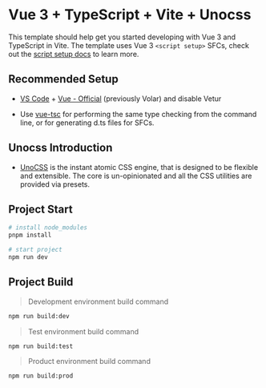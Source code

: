 # Vue 3 + TypeScript + Vite + Unocss

This template should help get you started developing with Vue 3 and TypeScript in Vite. The template uses Vue 3 `<script setup>` SFCs, check out the [script setup docs](https://v3.vuejs.org/api/sfc-script-setup.html#sfc-script-setup) to learn more.

## Recommended Setup

- [VS Code](https://code.visualstudio.com/) + [Vue - Official](https://marketplace.visualstudio.com/items?itemName=Vue.volar) (previously Volar) and disable Vetur

- Use [vue-tsc](https://github.com/vuejs/language-tools/tree/master/packages/tsc) for performing the same type checking from the command line, or for generating d.ts files for SFCs.

## Unocss Introduction

- [UnoCSS](https://unocss.nodejs.cn/) is the instant atomic CSS engine, that is designed to be flexible and extensible. The core is un-opinionated and all the CSS utilities are provided via presets.

## Project Start

```bash
# install node_modules
pnpm install

# start project
npm run dev
```

## Project Build

> Development environment build command

```bash
npm run build:dev
```

> Test environment build command

```bash
npm run build:test
```

> Product environment build command

```bash
npm run build:prod

